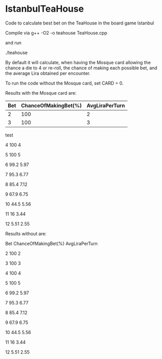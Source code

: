 # IstanbulTeaHouse
Code to calculate best bet on the TeaHouse in the board game Istanbul

Compile via g++ -O2 -o teahouse TeaHouse.cpp

and run

./teahouse

By default it will calculate, when having the Mosque card allowing the chance a die to 4 or re-roll, the chance of making each possible bet, and the average Lira obtained per encounter.

To run the code without the Mosque card, set CARD = 0.

Results with the Mosque card are:

Bet | ChanceOfMakingBet(%) | AvgLiraPerTurn 
--- | --- | --- 
2 | 100 | 2
3 | 100 | 3 

test

4 100 4

5 100 5

6 99.2 5.97

7 95.3 6.77

8 85.4 7.12

9 67.9 6.75

10 44.5 5.56

11 16 3.44

12 5.51 2.55



Results without are:

Bet  ChanceOfMakingBet(%)  AvgLiraPerTurn

2 100 2

3 100 3

4 100 4

5 100 5

6 99.2 5.97

7 95.3 6.77

8 85.4 7.12

9 67.9 6.75

10 44.5 5.56

11 16 3.44

12 5.51 2.55

